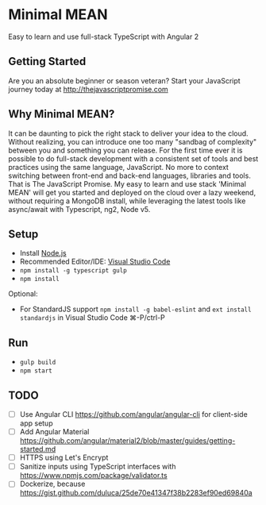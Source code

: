 # Minimal MEAN
Easy to learn and use full-stack TypeScript with Angular 2

## Getting Started
Are you an absolute beginner or season veteran? Start your JavaScript journey today at http://thejavascriptpromise.com

## Why Minimal MEAN?
It can be daunting to pick the right stack to deliver your idea to the cloud. Without realizing, you can introduce one too many "sandbag of complexity" between you and something you can release. For the first time ever it is possible to do full-stack development with a consistent set of tools and best practices using the same language, JavaScript. No more to context switching between front-end and back-end languages, libraries and tools. That is The JavaScript Promise. My easy to learn and use stack 'Minimal MEAN' will get you started and deployed on the cloud over a lazy weekend, without requiring a MongoDB install, while leveraging the latest tools like async/await with Typescript, ng2, Node v5.

## Setup
- Install [Node.js](https://nodejs.org/en/)
- Recommended Editor/IDE: [Visual Studio Code](https://code.visualstudio.com/)
- `npm install -g typescript gulp`
- `npm install`

Optional:
- For StandardJS support `npm install -g babel-eslint` and `ext install standardjs` in Visual Studio Code ⌘-P/ctrl-P

## Run
- `gulp build`
- `npm start`

## TODO
- [ ] Use Angular CLI https://github.com/angular/angular-cli for client-side app setup
- [ ] Add Angular Material https://github.com/angular/material2/blob/master/guides/getting-started.md
- [ ] HTTPS using Let's Encrypt
- [ ] Sanitize inputs using TypeScript interfaces with https://www.npmjs.com/package/validator.ts
- [ ] Dockerize, because https://gist.github.com/duluca/25de70e41347f38b2283ef90ed69840a